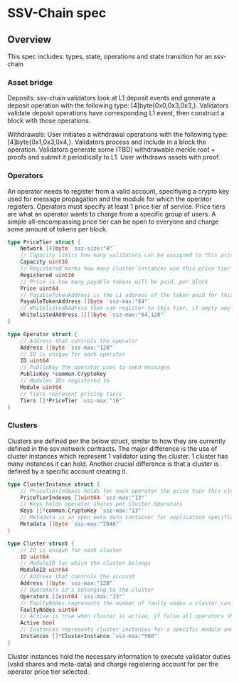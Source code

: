 # SSV-Chain spec

## Overview
This spec includes: types, state, operations and state transition for an ssv-chain

### Asset bridge
Deposits:   ssv-chain validators look at L1 deposit events and generate a deposit operation with the following type: [4]byte{0x0,0x3,0x3,<version byte>}. 
            Validators validate deposit operations have corresponding L1 event, then construct a block with those operations.

Withdrawals: User initiates a withdrawal operations with the following type: [4]byte{0x1,0x3,0x4,<version byte>}.
                Validators process and include in a block the operation.
                Validators generate some (TBD) withdrawable merkle root + proofs and submit it periodically to L1.
                User withdraws assets with proof.

### Operators
An operator needs to register from a valid account, specifiying a crypto key used for message propagation and the module for which the operator registers.
Operators must specify at least 1 price tier of service. Price tiers are what an operator wants to charge from a specific group of users. A simple all-encompassing price tier can be open to everyone and charge some amount of tokens per block.

```go
type PriceTier struct {
    Network [4]byte `ssz-size:"4"`
    // Capacity limits how many validators can be assigned to this price tier
    Capacity uint16
    // Registered marks how many cluster instances use this price tier
    Registered uint16
    // Price is how many payable tokens will be paid, per block
    Price uint64
    // PayableTokenAddress is the L1 address of the token paid for this tier
    PayableTokenAddress []byte `ssz-max:"64"`
    // WhitelistedAddress that can register to this tier, if empty any address can
    WhitelistedAddress [][]byte `ssz-max:"64,128"`
}

type Operator struct {
	// Address that controls the operator
	Address []byte `ssz-max:"128"`
	// ID is unique for each operator
	ID uint64
	// PublicKey the operator uses to send messages
	PublicKey *common.CryptoKey
	// Modules IDs registered to
	Module uint64
	// Tiers represent pricing tiers
	Tiers []*PriceTier `ssz-max:"16"`
}
```

### Clusters
Clusters are defined per the below struct, similar to how they are currently defined in the ssv.network contracts.
The major difference is the use of cluster instances which represent 1 validator using the cluster. 1 cluster has many instances it can hold.
Another crucial difference is that a cluster is defined by a specific account creating it.

```go
type ClusterInstance struct {
    // PriceTierIndexes holds for each operator the price tier this cluster instance uses
    PriceTierIndexes []uint64 `ssz-max:"13"`
    // Keys holds operator shares per Cluster.Operators
    Keys []*common.CryptoKey `ssz-max:"13"`
    // Metadata is an open meta data container for application specific cluster instance info (e.g. validator pubkey, ID, etc.)
    Metadata []byte `ssz-max:"2048"`
}

type Cluster struct {
	// ID is unique for each cluster
	ID uint64
	// ModuleID for which the cluster belongs
	ModuleID uint64
	// Address that controls the account
	Address []byte `ssz-max:"128"`
	// Operators id's belonging to the cluster
	Operators []uint64 `ssz-max:"13"`
	// FaultyNodes represents the number of faulty nodes a cluster can sustain (fault tolerance)
	FaultyNodes uint64
	// Active is true when cluster is active, if false all operators should not execute per this cluster
	Active bool
	// Instances represents cluster instances for a specific module and account (e.g. staking module)
	Instances []*ClusterInstance `ssz-max:"500"`
}
```

Cluster instances hold the necessary information to execute validator duties (valid shares and meta-data) and charge registering account for per the operator price tier selected.